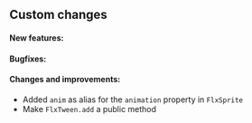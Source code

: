 Custom changes
------------------------------
#### New features:

#### Bugfixes:

#### Changes and improvements:
- Added `anim` as alias for the `animation` property in `FlxSprite`
- Make `FlxTween.add` a public method

